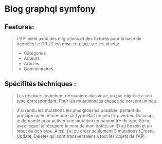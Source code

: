 # Blog graphql symfony

## Features:

> L'API vient avec des migrations et des fixtures pour la base de données
> Le CRUD est mise en place sur les objets:
>   - Catégories
>   - Auteurs
>   - Articles
>   - Commentaires

## Spécifités téchniques : 

> Les resolvers marchent de manière classique, un par objet lié à son type correspondant. 
> Pour les mutations les choses se corsent un peu. 

> J'ai rendu les mutations les plus globales possible, partant du principe qu'en écrire une par type était un peu trop verbeu
> Du coup, je demande pour activer une mutation un paramètre de type String avec lequel je récupère le nom de mon entité,
> un ID au besoin et un Input du bon type. Ainsi, j'ai pu créer seulement 3 mutations (Create, Update, Delete) qui sont transversalent à tout les objets de l'API.


